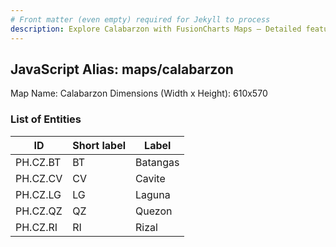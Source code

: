```yaml
---
# Front matter (even empty) required for Jekyll to process
description: Explore Calabarzon with FusionCharts Maps – Detailed features for seamless integration. Try now & enhance your data visualization today! 
---
```


## JavaScript Alias: maps/calabarzon

Map Name: Calabarzon
Dimensions (Width x Height): 610x570





### List of Entities

ID | Short label | Label
---|---|---|
PH.CZ.BT | BT | Batangas
PH.CZ.CV | CV | Cavite
PH.CZ.LG | LG | Laguna
PH.CZ.QZ | QZ | Quezon		
PH.CZ.RI | RI | Rizal